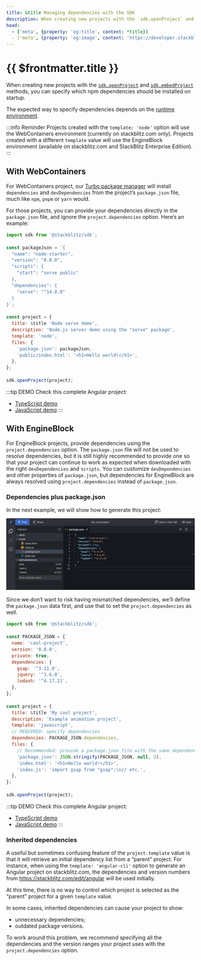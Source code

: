 ```yaml
---
title: &title Managing dependencies with the SDK
description: When creating new projects with the `sdk.openProject` and `sdk.embedProject` methods, you can specify which npm dependencies should be installed on startup.
head:
  - ['meta', {property: 'og:title', content: *title}] 
  - ['meta', {property: 'og:image', content: 'https://developer.stackblitz.com/img/og/sdk-managing-dependencies.png'}]
---
```


# {{ $frontmatter.title }}

When creating new projects with the [`sdk.openProject`](/platform/api/javascript-sdk#openproject) and [`sdk.embedProject`](/platform/api/javascript-sdk#embedproject) methods, you can specify which npm dependencies should be installed on startup.

The expected way to specify dependencies depends on the [runtime environment](/guides/user-guide/available-environments).

:::info Reminder
Projects created with the `template: 'node'` option will use the WebContainers environment (currently on stackblitz.com only). Projects created with a different `template` value will use the EngineBlock environment (available on stackblitz.com and StackBlitz Enterprise Edition).
:::

## With WebContainers

For WebContainers project, our [Turbo package manager](/platform/webcontainers/turbo-package-manager) will install `dependencies` and `devDependencies` from the project’s `package.json` file, much like `npm`, `pnpm` or `yarn` would.

For those projects, you can provide your dependencies directly in the `package.json` file, and ignore the `project.dependencies` option. Here’s an example:

```js
import sdk from '@stackblitz/sdk';

const packageJson = `{
  "name": "node-starter",
  "version": "0.0.0",
  "scripts": {
    "start": "serve public"
  },
  "dependencies": {
    "serve": "^14.0.0"
  }
}`;

const project = {
  title: &title 'Node serve demo',
  description: 'Node.js server demo using the "serve" package',
  template: 'node',
  files: {
    'package.json': packageJson,
    'public/index.html': '<h1>Hello world!</h1>',
  },
};

sdk.openProject(project);
```

:::tip DEMO
Check this complete Angular project:

- [TypeScript demo](https://stackblitz.com/edit/sdk-webcontainers-dependencies-ts)
- [JavaScript demo](https://stackblitz.com/edit/sdk-webcontainers-dependencies-js)
:::

## With EngineBlock

For EngineBlock projects, provide dependencies using the `project.dependencies` option. The `package.json` file will not be used to resolve dependencies, but it is still highly recommended to provide one so that your project can continue to work as expected when downloaded with the right `devDependencies` and `scripts`. You can customize `devDependencies` and other properties of `package.json`, but dependencies for EngineBlock are always resolved using `project.dependencies` instead of `package.json`.

### Dependencies plus package.json

In the next example, we will show how to generate this project:

<img
  width="1000"
  src="./assets/sdk-project-dependencies.png"
  alt="Screenshot of a project showing three packages in the “Dependencies” section of the sidebar, and an editor tab with the same dependencies in a package.json file."
/>

Since we don’t want to risk having mismatched dependencies, we’ll define the `package.json` data first, and use that to set the `project.dependencies` as well.

```js
import sdk from '@stackblitz/sdk';

const PACKAGE_JSON = {
  name: 'cool-project',
  version: '0.0.0',
  private: true,
  dependencies: {
    gsap: '^3.11.0',
    jquery: '^3.6.0',
    lodash: '^4.17.21',
  },
};

const project = {
  title: &title 'My cool project',
  description: 'Example animation project',
  template: 'javascript',
  // REQUIRED: specify dependencies
  dependencies: PACKAGE_JSON.dependencies,
  files: {
    // Recommended: provide a package.json file with the same dependencies
    'package.json': JSON.stringify(PACKAGE_JSON, null, 2),
    'index.html': '<h1>Hello world!</h1>',
    'index.js': 'import gsap from "gsap";\n// etc.',
  },
};

sdk.openProject(project);
```

:::tip DEMO
Check this complete Angular project:

- [TypeScript demo](https://stackblitz.com/edit/sdk-angular-dependencies?file=project.ts)
- [JavaScript demo](https://stackblitz.com/edit/sdk-angular-dependencies-js)
:::

### Inherited dependencies

A useful but sometimes confusing feature of the `project.template` value is that it will retrieve an initial dependency list from a “parent” project. For instance, when using the `template: 'angular-cli'` option to generate an Angular project on stackblitz.com, the dependencies and version numbers from https://stackblitz.com/edit/angular will be used initially.

At this time, there is no way to control which project is selected as the “parent” project for a given `template` value.

In some cases, inherited dependencies can cause your project to show:

- unnecessary dependencies;
- outdated package versions.

To work around this problem, we recommend specifying all the dependencies and the version ranges your project uses with the `project.dependencies` option.
